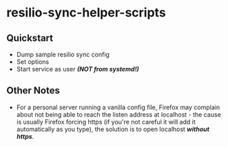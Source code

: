 # resilio-sync-helper-scripts

## Quickstart

- Dump sample resilio sync config
- Set options
- Start service as user ***(NOT from systemd!)***

## Other Notes

- For a personal server running a vanilla config file, Firefox may complain about not being able to reach the listen address at localhost - the cause is usually Firefox forcing https (if you're not careful it will add it automatically as you type), the solution is to open localhost ***without https***.
